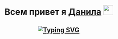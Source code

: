<h1 align="center">
  Всем привет я <a href="https://daniilshat.ru/" target="_blank">Данила</a> 
  <img src="https://github.com/blackcater/blackcater/raw/main/images/Hi.gif" height="32"/>
</h1>

<h2 align="center">
  <a href="https://git.io/typing-svg">
    <img src="https://readme-typing-svg.demolab.com?font=Fira+Code&size=25&pause=1000&center=true&vCenter=true&width=900&lines=Frontend-developer,+22+года+Новосибирск" alt="Typing SVG" />
  </a>
</h1>
